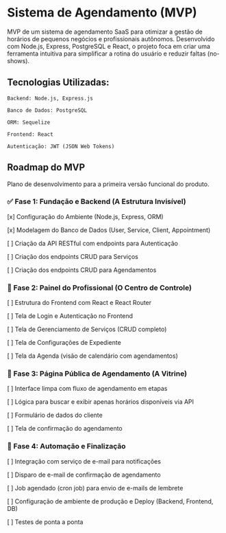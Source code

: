 # Sistema de Agendamento (MVP)

MVP de um sistema de agendamento SaaS para otimizar a gestão de horários de pequenos negócios e profissionais autônomos. Desenvolvido com Node.js, Express, PostgreSQL e React, o projeto foca em criar uma ferramenta intuitiva para simplificar a rotina do usuário e reduzir faltas (no-shows).

## Tecnologias Utilizadas:

    Backend: Node.js, Express.js

    Banco de Dados: PostgreSQL

    ORM: Sequelize

    Frontend: React 

    Autenticação: JWT (JSON Web Tokens)

## Roadmap do MVP
Plano de desenvolvimento para a primeira versão funcional do produto.

### ✅ Fase 1: Fundação e Backend (A Estrutura Invisível)

[x] Configuração do Ambiente (Node.js, Express, ORM)

[x] Modelagem do Banco de Dados (User, Service, Client, Appointment)

[ ] Criação da API RESTful com endpoints para Autenticação

[ ] Criação dos endpoints CRUD para Serviços

[ ] Criação dos endpoints CRUD para Agendamentos

### 🔲 Fase 2: Painel do Profissional (O Centro de Controle)
[ ] Estrutura do Frontend com React e React Router

[ ] Tela de Login e Autenticação no Frontend

[ ] Tela de Gerenciamento de Serviços (CRUD completo)

[ ] Tela de Configurações de Expediente

[ ] Tela da Agenda (visão de calendário com agendamentos)

### 🔲 Fase 3: Página Pública de Agendamento (A Vitrine)
[ ] Interface limpa com fluxo de agendamento em etapas

[ ] Lógica para buscar e exibir apenas horários disponíveis via API

[ ] Formulário de dados do cliente

[ ] Tela de confirmação do agendamento

### 🔲 Fase 4: Automação e Finalização
[ ] Integração com serviço de e-mail para notificações

[ ] Disparo de e-mail de confirmação de agendamento

[ ] Job agendado (cron job) para envio de e-mails de lembrete

[ ] Configuração de ambiente de produção e Deploy (Backend, Frontend, DB)

[ ] Testes de ponta a ponta